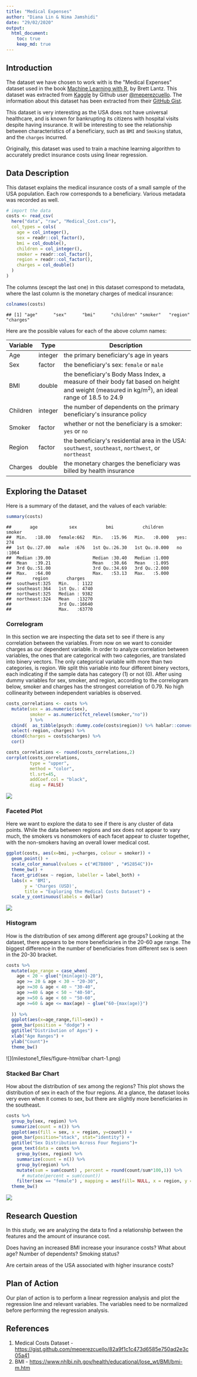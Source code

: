 ```yaml
---
title: "Medical Expenses"
author: "Diana Lin & Nima Jamshidi"
date: "29/02/2020"
output: 
  html_document:
    toc: true
    keep_md: true
---
```






## Introduction

The dataset we have chosen to work with is the "Medical Expenses" dataset used in the book [Machine Learning with R](https://www.amazon.com/Machine-Learning-R-Brett-Lantz/dp/1782162143), by Brett Lantz. This dataset was extracted from [Kaggle](https://www.kaggle.com/mirichoi0218/insurance/home) by Github user [\@meperezcuello](https://gist.github.com/meperezcuello). The information about this dataset has been extracted from their [GitHub Gist](https://gist.github.com/meperezcuello/82a9f1c1c473d6585e750ad2e3c05a41).

This dataset is very interesting as the USA does not have universal healthcare, and is known for bankrupting its citizens with hospital visits despite having insurance. It will be interesting to see the relationship between characteristics of a beneficiary, such as `BMI` and `Smoking` status, and the `charges` incurred.

Originally, this dataset was used to train a machine learning algorithm to accurately predict insurance costs using linear regression.

## Data Description

This dataset explains the medical insurance costs of a small sample of the USA population. Each row corresponds to a beneficiary. Various metadata was recorded as well.


```r
# import the data 
costs <- read_csv(
  here("data", "raw", "Medical_Cost.csv"),
  col_types = cols(
    age = col_integer(),
    sex = readr::col_factor(),
    bmi = col_double(),
    children = col_integer(),
    smoker = readr::col_factor(),
    region = readr::col_factor(),
    charges = col_double()
  )
)
```

The columns (except the last one) in this dataset correspond to metadata, where the last column is the monetary charges of medical insurance:

```r
colnames(costs)
```

```
## [1] "age"      "sex"      "bmi"      "children" "smoker"   "region"   "charges"
```

Here are the possible values for each of the above column names:

Variable | Type | Description
---------|------|---------------
Age | integer | the primary beneficiary's age in years
Sex | factor | the beneficiary's sex: `female` or `male`
BMI | double | the beneficiary's Body Mass Index, a measure of their body fat based on height and weight (measured in kg/m<sup>2</sup>), an ideal range of 18.5 to 24.9
Children | integer | the number of dependents on the primary beneficiary's insurance policy
Smoker | factor | whether or not the beneficiary is a smoker: `yes` or `no`
Region | factor | the beneficiary's residential area in the USA: `southwest`, `southeast`, `northwest`, or `northeast`
Charges | double | the monetary charges the beneficiary was billed by health insurance

## Exploring the Dataset

Here is a summary of the dataset, and the values of each variable:

```r
summary(costs)
```

```
##       age            sex           bmi           children     smoker    
##  Min.   :18.00   female:662   Min.   :15.96   Min.   :0.000   yes: 274  
##  1st Qu.:27.00   male  :676   1st Qu.:26.30   1st Qu.:0.000   no :1064  
##  Median :39.00                Median :30.40   Median :1.000             
##  Mean   :39.21                Mean   :30.66   Mean   :1.095             
##  3rd Qu.:51.00                3rd Qu.:34.69   3rd Qu.:2.000             
##  Max.   :64.00                Max.   :53.13   Max.   :5.000             
##        region       charges     
##  southwest:325   Min.   : 1122  
##  southeast:364   1st Qu.: 4740  
##  northwest:325   Median : 9382  
##  northeast:324   Mean   :13270  
##                  3rd Qu.:16640  
##                  Max.   :63770
```

### Correlogram

In this section we are inspecting the data set to see if there is any correlation between the variables. From now on we want to consider charges as our dependent variable.
In order to analyze correlation between variables, the ones that are categorical with two categories, are translated into binery vectors. The only categorical variable with more than two categories, is region. We split this variable into four different binery vectors, each indicating if the sample data has category (1) or not (0).
After using dummy variables for sex, smoker, and region, according to the correlogram below, smoker and charges has the strongest correlation of 0.79. No high collinearity between independent variables is observed.


```r
costs_correlations <- costs %>%
  mutate(sex = as.numeric(sex),
         smoker = as.numeric(fct_relevel(smoker,"no"))
         ) %>% 
  cbind(  as_tibble(psych::dummy.code(costs$region)) %>% hablar::convert(hablar::int(1:4))) %>% 
  select(-region,-charges) %>%
  cbind(charges = costs$charges) %>% 
  cor()

costs_correlations <- round(costs_correlations,2)
corrplot(costs_correlations,
         type = "upper",
         method = "color",
         tl.srt=45,
         addCoef.col = "black",
         diag = FALSE)
```

![](milestone1_files/figure-html/correlogram-1.png)<!-- -->

### Faceted Plot

Here we want to explore the data to see if there is any cluster of data points. While the data between regions and sex does not appear to vary much, the smokers vs nonsmokers of each facet appear to cluster together, with the non-smokers having an overall lower medical cost.

```r
ggplot(costs, aes(x=bmi, y=charges, colour = smoker)) + 
  geom_point() +
  scale_color_manual(values = c("#E7B800" , "#52854C"))+
  theme_bw() +
  facet_grid(sex ~ region, labeller = label_both) +
  labs(x = 'BMI',
       y = 'Charges (USD)',
       title = "Exploring the Medical Costs Dataset") +
  scale_y_continuous(labels = dollar)
```

![](milestone1_files/figure-html/facet-1.png)<!-- -->

### Histogram

How is the distribution of sex among different age groups?
Looking at the dataset, there appears to be more beneficiaries in the 20-60 age range. The biggest difference in the number of beneficiaries from different sex is seen in the 20-30 bracket.

```r
costs %>% 
  mutate(age_range = case_when(
    age < 20 ~ glue("{min(age)}-20"),
    age >= 20 & age < 30 ~ "20-30",
    age >=30 & age < 40 ~ "30-40",
    age >=40 & age < 50 ~ "40-50",
    age >=50 & age < 60 ~ "50-60",
    age >=60 & age <= max(age) ~ glue("60-{max(age)}")
    
  )) %>%
  ggplot(aes(x=age_range,fill=sex)) +
  geom_bar(position = "dodge") +
  ggtitle("Distribution of Ages") +
  xlab("Age Ranges") +
  ylab("Count")+
  theme_bw()
```

![](milestone1_files/figure-html/bar chart-1.png)<!-- -->

### Stacked Bar Chart
How about the distribution of sex among the regions?
This plot shows the distribution of sex in each of the four regions. At a glance, the dataset looks very even when it comes to sex, but there are slightly more beneficiaries in the southeast.

```r
costs %>%
  group_by(sex, region) %>%
  summarize(count = n()) %>%
  ggplot(aes(fill = sex, x = region, y=count)) +
  geom_bar(position="stack", stat="identity") +
  ggtitle("Sex Distribution Across Four Regions")+
  geom_text(data = costs %>%
    group_by(sex, region) %>%
    summarize(count = n()) %>%
    group_by(region) %>% 
    mutate(sum = sum(count) , percent = round(count/sum*100,1)) %>%
      # mutate(percent = sum(count))
    filter(sex == "female") , mapping = aes(fill= NULL, x = region, y = sum + 20, label=paste( percent,"% female", sep="")))+
  theme_bw()
```

![](milestone1_files/figure-html/stack-1.png)<!-- -->

## Research Question
In this study, we are analyzing the data to find a relationship between the features and the amount of insurance cost.

Does having an increased BMI increase your insurance costs? What about age? Number of dependents? Smoking status?

Are certain areas of the USA associated with higher insurance costs?

## Plan of Action
Our plan of action is to perform a linear regression analysis and plot the regression line and relevant variables. The variables need to be normalized before performing the regression analysis.

## References
1. Medical Costs Dataset - https://gist.github.com/meperezcuello/82a9f1c1c473d6585e750ad2e3c05a41
2. BMI - https://www.nhlbi.nih.gov/health/educational/lose_wt/BMI/bmi-m.htm
